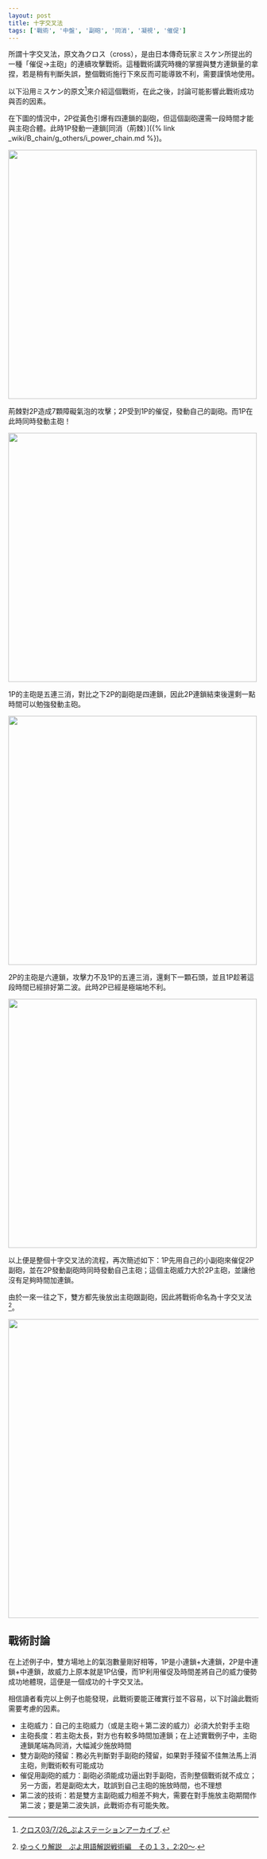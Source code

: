 ```yaml
---
layout: post
title: 十字交叉法
tags: ['戰術', '中盤', '副砲', '同消', '凝視', '催促']
---
```


所謂十字交叉法，原文為クロス（cross），是由日本傳奇玩家ミスケン所提出的一種「催促→主砲」的連續攻擊戰術。這種戰術講究時機的掌握與雙方連鎖量的拿捏，若是稍有判斷失誤，整個戰術施行下來反而可能導致不利，需要謹慎地使用。

以下沿用ミスケン的原文[^1]來介紹這個戰術，在此之後，討論可能影響此戰術成功與否的因素。

在下圖的情況中，2P從黃色引爆有四連鎖的副砲，但這個副砲還需一段時間才能與主砲合體。此時1P發動一連鎖[同消（荊棘）]({% link _wiki/B_chain/g_others/i_power_chain.md %})。

<img src="https://i.imgur.com/osoMEFN.jpg" width="500">

荊棘對2P造成7顆障礙氣泡的攻擊；2P受到1P的催促，發動自己的副砲。而1P在此時同時發動主砲！

<img src="https://i.imgur.com/HgjdADH.jpg" width="500">

1P的主砲是五連三消，對比之下2P的副砲是四連鎖，因此2P連鎖結束後還剩一點時間可以勉強發動主砲。

<img src="https://i.imgur.com/LcIkAq7.jpg" width="500">

2P的主砲是六連鎖，攻擊力不及1P的五連三消，還剩下一顆石頭，並且1P趁著這段時間已經排好第二波。此時2P已經是極端地不利。

<img src="https://i.imgur.com/paytm64.jpg" width="500">

以上便是整個十字交叉法的流程，再次簡述如下：1P先用自己的小副砲來催促2P副砲，並在2P發動副砲時同時發動自己主砲；這個主砲威力大於2P主砲，並讓他沒有足夠時間加連鎖。

由於一來一往之下，雙方都先後放出主砲跟副砲，因此將戰術命名為十字交叉法[^2]。

<img src="https://i.imgur.com/ELH0GF5.jpg" width="600">

## 戰術討論

在上述例子中，雙方場地上的氣泡數量剛好相等，1P是小連鎖+大連鎖，2P是中連鎖+中連鎖，故威力上原本就是1P佔優，而1P利用催促及時間差將自己的威力優勢成功地體現，這便是一個成功的十字交叉法。

相信讀者看完以上例子也能發現，此戰術要能正確實行並不容易，以下討論此戰術需要考慮的因素。

* 主砲威力：自己的主砲威力（或是主砲＋第二波的威力）必須大於對手主砲
* 主砲長度：若主砲太長，對方也有較多時間加連鎖；在上述實戰例子中，主砲連鎖尾端為同消，大幅減少施放時間
* 雙方副砲的殘留：務必先判斷對手副砲的殘留，如果對手殘留不佳無法馬上消主砲，則戰術較有可能成功
* 催促用副砲的威力：副砲必須能成功逼出對手副砲，否則整個戰術就不成立；另一方面，若是副砲太大，耽誤到自己主砲的施放時間，也不理想
* 第二波的技術：若是雙方主副砲威力相差不夠大，需要在對手施放主砲期間作第二波；要是第二波失誤，此戰術亦有可能失敗。

[^1]: [クロス03/7/26_ぷよステーションアーカイブ](https://puyopuyo.hatenablog.jp/entry/x_puyostation).
[^2]: [ゆっくり解説　ぷよ用語解説戦術編　その１３，2:20～](https://www.nicovideo.jp/watch/sm19856697).
